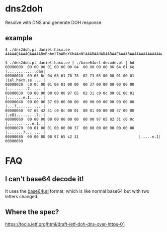 # dns2doh
Resolve with DNS and generate DOH response

## example

    $ ./dns2doh.pl daniel.haxx.se 
    AAAAAQAAAAQAAAAABmRhbmllbARoYXh4AnNlAAABAAHADAABAAEAAAA3AAAAAAAAAAAAAAAAl2XCMcAMAAEAAQAAADcAAAAAAAAAAAAAAACXZYIxwAwAAQABAAAANwAAAAAAAAAAAAAAAJdlQjHADAABAAEAAAA3AAAAAAAAAAAAAAAAl2UCMQ

    $ ./dns2doh.pl daniel.haxx.se | ./base64url-decode.pl | hd
    00000000  00 00 00 01 00 00 00 04  00 00 00 00 06 64 61 6e  |.............dan|
    00000010  69 65 6c 04 68 61 78 78  02 73 65 00 00 01 00 01  |iel.haxx.se.....|
    00000020  c0 0c 00 01 00 01 00 00  00 37 00 00 00 00 00 00  |.........7......|
    00000030  00 00 00 00 00 00 97 65  02 31 c0 0c 00 01 00 01  |.......e.1......|
    00000040  00 00 00 37 00 00 00 00  00 00 00 00 00 00 00 00  |...7............|
    00000050  97 65 42 31 c0 0c 00 01  00 01 00 00 00 37 00 00  |.eB1.........7..|
    00000060  00 00 00 00 00 00 00 00  00 00 97 65 82 31 c0 0c  |...........e.1..|
    00000070  00 01 00 01 00 00 00 37  00 00 00 00 00 00 00 00  |.......7........|
    00000080  00 00 00 00 97 65 c2 31                           |.....e.1|
    00000088


# FAQ

## I can't base64 decode it!

It uses the [base64url](https://tools.ietf.org/html/rfc4648#section-5) format,
which is like normal base64 but with two letters changed.

## Where the spec?

https://tools.ietf.org/html/draft-ietf-doh-dns-over-https-01
